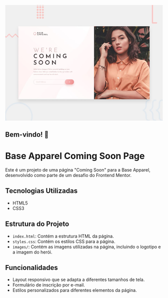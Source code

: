 ![Prévia de design da página "Em breve" da Base Apparel](./design/desktop-preview.jpg)

## Bem-vindo! 👋

# Base Apparel Coming Soon Page

Este é um projeto de uma página "Coming Soon" para a Base Apparel, desenvolvido como parte de um desafio do Frontend Mentor.

## Tecnologias Utilizadas

- HTML5
- CSS3

## Estrutura do Projeto

- `index.html`: Contém a estrutura HTML da página.
- `styles.css`: Contém os estilos CSS para a página.
- `images/`: Contém as imagens utilizadas na página, incluindo o logotipo e a imagem do herói.

## Funcionalidades

- Layout responsivo que se adapta a diferentes tamanhos de tela.
- Formulário de inscrição por e-mail.
- Estilos personalizados para diferentes elementos da página.
